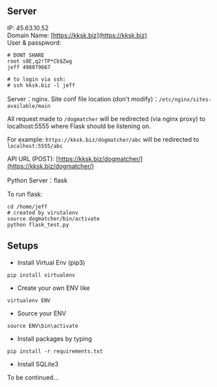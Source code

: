 ## Server

IP: 45.63.10.52  
Domain Name: [https://kksk.biz](https://kksk.biz)  
User & passpword:

```
# DONT SHARE
root s8E,q2!TP*Cb$Zwg
jeff 498079667

# to login via ssh:
# ssh kksk.biz -l jeff
```

Server：nginx. Site conf file location (don't modify)：`/etc/nginx/sites-available/main`  

All request made to `/dogmatcher` will be redirected (via nginx proxy) to localhost:5555 where Flask should be listening on.   

For example: `https://kksk.biz/dogmatcher/abc` will be redirected to `localhost:5555/abc`


API URL (POST): [https://kksk.biz/dogmatcher/](https://kksk.biz/dogmatcher/)

Python Server：flask

To run flask:

```
cd /home/jeff
# created by virutalenv
source dogmatcher/bin/activate
python flask_test.py
```

## Setups

* Install Virtual Env (pip3)
```
pip install virtualenv 
```

* Create your own ENV like
```
virtualenv ENV
```

* Source your ENV
```
source ENV\bin\activate
```

* Install packages by typing
```
pip install -r requirements.txt
```

* Install SQLite3

To be continued...
